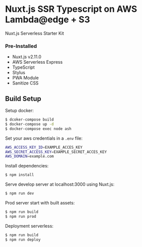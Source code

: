 # Nuxt.js SSR Typescript on AWS Lambda@edge + S3

Nuxt.js Serverless Starter Kit

### Pre-Installed

- Nuxt.js v2.11.0
- AWS Serverless Express
- TypeScript
- Stylus
- PWA Module
- Sanitize CSS

## Build Setup

Setup docker:

```bash
$ dcoker-compose build
$ docker-compose up -d
$ docker-compose exec node ash
```

Set your aws credentials in a `.env` file:

```bash
AWS_ACCESS_KEY_ID=EXAMPLE_ACCES_KEY
AWS_SECRET_ACCESS_KEY=EXAMPLE_SECRET_ACCES_KEY
AWS_DOMAIN=example.com
```

Install dependencies:

```bash
$ npm install
```

Serve develop server at localhost:3000 using Nuxt.js:

```bash
$ npm run dev
```

Prod server start with built assets:

```bash
$ npm run build
$ npm run prod
```

Deployment serverless:

```bash
$ npm run build
$ npm run deploy
```
